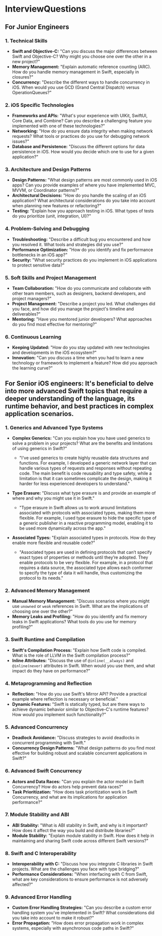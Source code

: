 # InterviewQuestions

## For Junior Engineers

### 1. Technical Skills
- **Swift and Objective-C:** "Can you discuss the major differences between Swift and Objective-C? Why might you choose one over the other in a new project?"
- **Memory Management:** "Explain automatic reference counting (ARC). How do you handle memory management in Swift, especially in closures?"
- **Concurrency:** "Describe the different ways to handle concurrency in iOS. When would you use GCD (Grand Central Dispatch) versus OperationQueues?"

### 2. iOS Specific Technologies
- **Frameworks and APIs:** "What's your experience with UIKit, SwiftUI, Core Data, and Combine? Can you describe a challenging feature you implemented with one of these technologies?"
- **Networking:** "How do you ensure data integrity when making network requests? What tools or practices do you use for debugging network issues?"
- **Database and Persistence:** "Discuss the different options for data persistence in iOS. How would you decide which one to use for a given application?"

### 3. Architecture and Design Patterns
- **Design Patterns:** "What design patterns are most commonly used in iOS apps? Can you provide examples of where you have implemented MVC, MVVM, or Coordinator patterns?"
- **Architectural Decisions:** "How do you handle the scaling of an iOS application? What architectural considerations do you take into account when planning new features or refactoring?"
- **Testing:** "Explain how you approach testing in iOS. What types of tests do you prioritize (unit, integration, UI)?"

### 4. Problem-Solving and Debugging
- **Troubleshooting:** "Describe a difficult bug you encountered and how you resolved it. What tools and strategies did you use?"
- **Performance Optimization:** "How do you identify and fix performance bottlenecks in an iOS app?"
- **Security:** "What security practices do you implement in iOS applications to protect sensitive data?"

### 5. Soft Skills and Project Management
- **Team Collaboration:** "How do you communicate and collaborate with other team members, such as designers, backend developers, and project managers?"
- **Project Management:** "Describe a project you led. What challenges did you face, and how did you manage the project's timeline and deliverables?"
- **Mentoring:** "Have you mentored junior developers? What approaches do you find most effective for mentoring?"

### 6. Continuous Learning
- **Keeping Updated:** "How do you stay updated with new technologies and developments in the iOS ecosystem?"
- **Innovation:** "Can you discuss a time when you had to learn a new technology or framework to implement a feature? How did you approach the learning curve?"



## For Senior iOS engineers: It's beneficial to delve into more advanced Swift topics that require a deeper understanding of the language, its runtime behavior, and best practices in complex application scenarios.

### 1. Generics and Advanced Type Systems
- **Complex Generics:** "Can you explain how you have used generics to solve a problem in your projects? What are the benefits and limitations of using generics in Swift?"
  - "I've used generics to create highly reusable data structures and functions. For example, I developed a generic network layer that can handle various types of requests and responses without repeating code. The main benefit is code reusability and type safety, while a limitation is that it can sometimes complicate the design, making it harder for less experienced developers to understand."
- **Type Erasure:** "Discuss what type erasure is and provide an example of where and why you might use it in Swift."
  - "Type erasure in Swift allows us to work around limitations associated with protocols with associated types, making them more flexible. For example, I used type erasure to hide the specific type of a generic publisher in a reactive programming model, enabling it to be used more dynamically across the app."

- **Associated Types:** "Explain associated types in protocols. How do they enable more flexible and reusable code?"
  - "Associated types are used in defining protocols that can’t specify exact types of properties or methods until they’re adopted. They enable protocols to be very flexible. For example, in a protocol that requires a data source, the associated type allows each conformer to specify the type of data it will handle, thus customizing the protocol to its needs."

### 2. Advanced Memory Management
- **Manual Memory Management:** "Discuss scenarios where you might use `unowned` or `weak` references in Swift. What are the implications of choosing one over the other?"
- **Memory Leaks and Profiling:** "How do you identify and fix memory leaks in Swift applications? What tools do you use for memory profiling?"

### 3. Swift Runtime and Compilation
- **Swift's Compilation Process:** "Explain how Swift code is compiled. What is the role of LLVM in the Swift compilation process?"
- **Inline Attributes:** "Discuss the use of `@inline(__always)` and `@inline(never)` attributes in Swift. When would you use them, and what impact do they have on performance?"

### 4. Metaprogramming and Reflection
- **Reflection:** "How do you use Swift's Mirror API? Provide a practical example where reflection is necessary or beneficial."
- **Dynamic Features:** "Swift is statically typed, but are there ways to achieve dynamic behavior similar to Objective-C's runtime features? How would you implement such functionality?"

### 5. Advanced Concurrency
- **Deadlock Avoidance:** "Discuss strategies to avoid deadlocks in concurrent programming with Swift."
- **Concurrency Design Patterns:** "What design patterns do you find most effective for building robust and scalable concurrent applications in Swift?"

### 6. Advanced Swift Concurrency
- **Actors and Data Races:** "Can you explain the actor model in Swift Concurrency? How do actors help prevent data races?"
- **Task Prioritization:** "How does task prioritization work in Swift Concurrency, and what are its implications for application performance?"

### 7. Module Stability and ABI
- **ABI Stability:** "What is ABI stability in Swift, and why is it important? How does it affect the way you build and distribute libraries?"
- **Module Stability:** "Explain module stability in Swift. How does it help in maintaining and sharing Swift code across different Swift versions?"

### 8. Swift and C Interoperability
- **Interoperability with C:** "Discuss how you integrate C libraries in Swift projects. What are the challenges you face with type bridging?"
- **Performance Considerations:** "When interfacing with C from Swift, what are key considerations to ensure performance is not adversely affected?"

### 9. Advanced Error Handling
- **Custom Error Handling Strategies:** "Can you describe a custom error handling system you've implemented in Swift? What considerations did you take into account to make it robust?"
- **Error Propagation:** "How does error propagation work in complex systems, especially with asynchronous code paths in Swift?"

